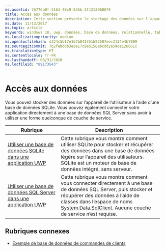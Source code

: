 ```yaml
---
ms.assetid: 76776b0f-3163-48c9-835b-3f4213968079
title: Accès aux données
description: Cette section présente le stockage des données sur l’appareil dans une base de données privée et l’utilisation du mappage relationnel objet dans les applications UWP.
ms.date: 11/13/2017
ms.topic: article
keywords: windows 10, uwp, données, base de données, relationnelle, tables, sqlite
ms.localizationpriority: medium
ms.openlocfilehash: d324c5b17e167b841761b92507eec2134e4b7009
ms.sourcegitcommit: 7b2febddb3e8a17c9ab158abcdd2a59ce126661c
ms.translationtype: HT
ms.contentlocale: fr-FR
ms.lasthandoff: 08/31/2020
ms.locfileid: "89173643"
---
```

# <a name="data-access"></a>Accès aux données

Vous pouvez stocker des données sur l’appareil de l’utilisateur à l’aide d’une base de données SQLite. Vous pouvez également connecter votre application directement à une base de données SQL Server sans avoir à utiliser une forme quelconque de couche de service.

| Rubrique | Description|
|-------|------------|
| [Utiliser une base de données SQLite dans une application UWP](sqlite-databases.md) | Cette rubrique vous montre comment utiliser SQLite pour stocker et récupérer des données dans une base de données légère sur l’appareil des utilisateurs. SQLite est un moteur de base de données intégré, sans serveur. |
| [Utiliser une base de données SQL Server dans une application UWP](sql-server-databases.md) | Cette rubrique vous montre comment vous connecter directement à une base de données SQL Server, puis stocker et récupérer des données à l’aide de classes dans l’espace de noms [System.Data.SqlClient](/dotnet/api/system.data.sqlclient). Aucune couche de service n’est requise. |

## <a name="related-topics"></a>Rubriques connexes

* [Exemple de base de données de commandes de clients](https://github.com/Microsoft/Windows-appsample-customers-orders-database)